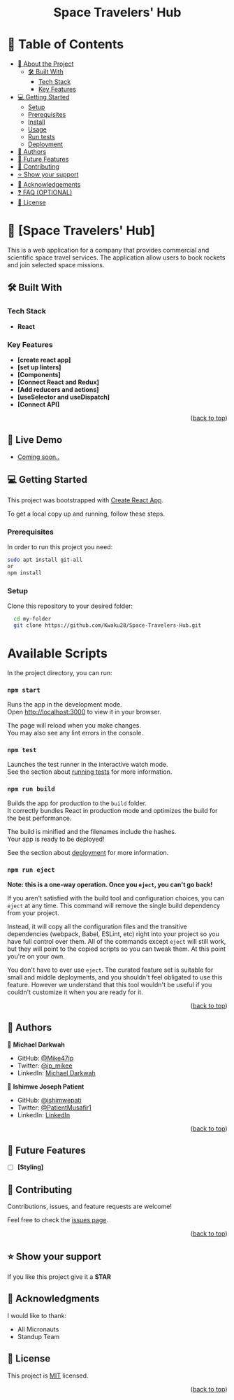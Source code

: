 <a name="readme-top"></a>

<div align="center">

  <br/>

  <h1><b>Space Travelers' Hub</b></h1>

</div>

<!-- TABLE OF CONTENTS -->

# 📗 Table of Contents

- [📖 About the Project](#about-project)
  - [🛠 Built With](#built-with)
    - [Tech Stack](#tech-stack)
    - [Key Features](#key-features)
- [💻 Getting Started](#getting-started)
  - [Setup](#setup)
  - [Prerequisites](#prerequisites)
  - [Install](#install)
  - [Usage](#usage)
  - [Run tests](#run-tests)
  - [Deployment](#triangular_flag_on_post-deployment)
- [👥 Authors](#authors)
- [🔭 Future Features](#future-features)
- [🤝 Contributing](#contributing)
- [⭐️ Show your support](#support)
- [🙏 Acknowledgements](#acknowledgements)
- [❓ FAQ (OPTIONAL)](#faq)
- [📝 License](#license)

<!-- PROJECT DESCRIPTION -->

# 📖 [Space Travelers' Hub] <a name="about-project"></a>

This is a web application for a company that provides commercial and scientific space travel services. The application allow users to book rockets and join selected space missions.

## 🛠 Built With <a name="built-with"></a>

### Tech Stack <a name="tech-stack"></a>

- **React**

<!-- Features -->

### Key Features <a name="key-features"></a>

- **[create react app]**
- **[set up linters]**
- **[Components]**
- **[Connect React and Redux]**
- **[Add reducers and actions]**
- **[useSelector and useDispatch]**
- **[Connect API]**

<p align="right">(<a href="#readme-top">back to top</a>)</p>

<!-- LIVE DEMO -->

## 🚀 Live Demo <a name="live-demo"></a>

- [Coming soon..]()

<!-- GETTING STARTED -->

## 💻 Getting Started <a name="getting-started"></a>

This project was bootstrapped with [Create React App](https://github.com/facebook/create-react-app).

To get a local copy up and running, follow these steps.

### Prerequisites

In order to run this project you need:

```sh
sudo apt install git-all
or
npm install
```

### Setup

Clone this repository to your desired folder:

```sh
  cd my-folder
  git clone https://github.com/Kwaku28/Space-Travelers-Hub.git
```

# Available Scripts

In the project directory, you can run:

### `npm start`

Runs the app in the development mode.\
Open [http://localhost:3000](http://localhost:3000) to view it in your browser.

The page will reload when you make changes.\
You may also see any lint errors in the console.

### `npm test`

Launches the test runner in the interactive watch mode.\
See the section about [running tests](https://facebook.github.io/create-react-app/docs/running-tests) for more information.

### `npm run build`

Builds the app for production to the `build` folder.\
It correctly bundles React in production mode and optimizes the build for the best performance.

The build is minified and the filenames include the hashes.\
Your app is ready to be deployed!

See the section about [deployment](https://facebook.github.io/create-react-app/docs/deployment) for more information.

### `npm run eject`

**Note: this is a one-way operation. Once you `eject`, you can't go back!**

If you aren't satisfied with the build tool and configuration choices, you can `eject` at any time. This command will remove the single build dependency from your project.

Instead, it will copy all the configuration files and the transitive dependencies (webpack, Babel, ESLint, etc) right into your project so you have full control over them. All of the commands except `eject` will still work, but they will point to the copied scripts so you can tweak them. At this point you're on your own.

You don't have to ever use `eject`. The curated feature set is suitable for small and middle deployments, and you shouldn't feel obligated to use this feature. However we understand that this tool wouldn't be useful if you couldn't customize it when you are ready for it.

<p align="right">(<a href="#readme-top">back to top</a>)</p>

<!-- AUTHORS -->

## 👥 Authors <a name="lawrence"></a>

👤 **Michael Darkwah**

- GitHub: [@Mike47ip](https://github.com/Mike47ip)
- Twitter: [@ip_mikee](https://twitter.com/ip_mikee)
- LinkedIn: [Michael Darkwah](https://linkedin.com/in/michael-darkwah-81a039141)

👤 **Ishimwe Joseph Patient**

- GitHub: [@ishimwepati](https://github.com/ishimwepati)
- Twitter: [@PatientMusafir1](https://twitter.com/PatientMusafir1)
- LinkedIn: [LinkedIn](https://www.linkedin.com/in/ishimwe-joseph-patient-0537b4155/)

<p align="right">(<a href="#readme-top">back to top</a>)</p>

<!-- FUTURE FEATURES -->

## 🔭 Future Features <a name="future-features"></a>

- [ ] **[Styling]**

<!-- CONTRIBUTING -->

## 🤝 Contributing <a name="contributing"></a>

Contributions, issues, and feature requests are welcome!

Feel free to check the [issues page](https://github.com/ishimwepati/space-rocket-react/issues).

<p align="right">(<a href="#readme-top">back to top</a>)</p>

<!-- SUPPORT -->

## ⭐️ Show your support <a name="support"></a>

If you like this project give it a **STAR**

<!-- ACKNOWLEDGEMENTS -->

## 🙏 Acknowledgments <a name="acknowledgements"></a>

I would like to thank:
- All Micronauts
- Standup Team

<!-- LICENSE -->

## 📝 License <a name="license"></a>

This project is [MIT](https://github.com/Kwaku28/Space-Travelers-Hub/blob/main/LICENSE) licensed.

<p align="right">(<a href="#readme-top">back to top</a>)</p>

